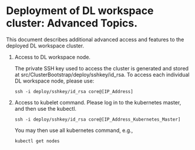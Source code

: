 # Deployment of DL workspace cluster: Advanced Topics. 

This document describes additional advanced access and features to the deployed DL workspace cluster. 

1. Access to DL workspace node. 

   The private SSH key used to access the cluster is generated and stored at src/ClusterBootstrap/deploy/sshkey/id_rsa. To access each individual DL workspace node, please use:
   
   ```
   ssh -i deploy/sshkey/id_rsa core@[IP_Address]
   ```

2. Access to kubelet command. 
   Please log in to the kubernetes master, and then use the kubectl. 
   ```
   ssh -i deploy/sshkey/id_rsa core@[IP_Address_Kubernetes_Master]
   ```
   You may then use all kubernetes command, e.g., 
   ```
   kubectl get nodes
   ```
   